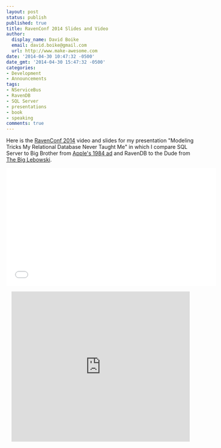 ```yaml
---
layout: post
status: publish
published: true
title: RavenConf 2014 Slides and Video
author:
  display_name: David Boike
  email: david.boike@gmail.com
  url: http://www.make-awesome.com
date: '2014-04-30 10:47:32 -0500'
date_gmt: '2014-04-30 15:47:32 -0500'
categories:
- Development
- Announcements
tags:
- NServiceBus
- RavenDB
- SQL Server
- presentations
- book
- speaking
comments: true
---
```

Here is the [RavenConf 2014](http://conference.ravendb.net/) video and slides for my presentation "Modeling Tricks My Relational Database Never Taught Me" in which I compare SQL Server to Big Brother from [Apple's 1984 ad](https://www.youtube.com/watch?v=VtvjbmoDx-I) and RavenDB to the Dude from [The Big Lebowski](http://www.imdb.com/title/tt0118715/).

<!-- more -->

<p align="center"><iframe src="&#47;&#47;www.youtube.com&#47;embed&#47;GLmk4_BjQl4" height="315" width="560" allowfullscreen="" frameborder="0"></iframe></p>
<p align="center"><iframe src="https://www.slideshare.net/slideshow/embed_code/34132643" height="400" width="476" frameborder="0" marginwidth="0" marginheight="0" scrolling="no"></iframe></p>
